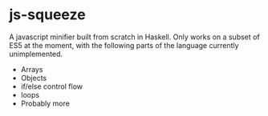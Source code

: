 # js-squeeze

A javascript minifier built from scratch in Haskell. Only works on a subset of ES5 at the
moment, with the following parts of the language currently unimplemented.

- Arrays
- Objects
- if/else control flow
- loops
- Probably more
